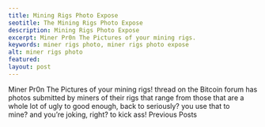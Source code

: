 ```yaml
---
title: Mining Rigs Photo Expose
seotitle: The Mining Rigs Photo Expose
description: Mining Rigs Photo Expose
excerpt: Miner Pr0n The Pictures of your mining rigs.
keywords: miner rigs photo, miner rigs photo expose
alt: miner rigs photo
featured: 
layout: post
---
```

Miner Pr0n
The Pictures of your mining rigs! thread on the Bitcoin forum has photos submitted by miners of their rigs that range from those that are a whole lot of ugly to good enough, back to seriously? you use that to mine? and you’re joking, right? to kick ass!
Previous Posts
